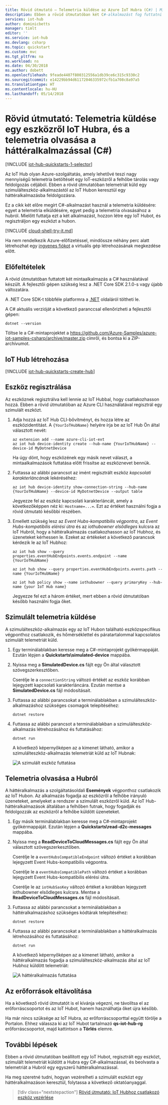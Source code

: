 ```yaml
---
title: Rövid útmutató – Telemetria küldése az Azure IoT Hubra (C#) | Microsoft Docs
description: Ebben a rövid útmutatóban két C#-alkalmazást fog futtatni szimulált telemetria egy IoT Hubra való küldéséhez és telemetria olvasásához az IoT Hubról a felhőben történő feldolgozás érdekében.
services: iot-hub
author: dominicbetts
manager: timlt
editor: ''
ms.service: iot-hub
ms.devlang: csharp
ms.topic: quickstart
ms.custom: mvc
ms.tgt_pltfrm: na
ms.workload: ns
ms.date: 04/30/2018
ms.author: dobett
ms.openlocfilehash: 9feade4407f800312556a1db39ce6c315c9330c2
ms.sourcegitcommit: e14229bb94d61172046335972cfb1a708c8a97a5
ms.translationtype: HT
ms.contentlocale: hu-HU
ms.lasthandoff: 05/14/2018
---
```

# <a name="quickstart-send-telemetry-from-a-device-to-an-iot-hub-and-read-the-telemetry-from-the-hub-with-a-back-end-application-c"></a>Rövid útmutató: Telemetria küldése egy eszközről IoT Hubra, és a telemetria olvasása a háttéralkalmazással (C#)

[!INCLUDE [iot-hub-quickstarts-1-selector](../../includes/iot-hub-quickstarts-1-selector.md)]

Az IoT Hub olyan Azure-szolgáltatás, amely lehetővé teszi nagy mennyiségű telemetria betöltését egy IoT-eszközről a felhőbe tárolás vagy feldolgozás céljából. Ebben a rövid útmutatóban telemetriát küld egy szimulálteszköz-alkalmazástól az IoT Hubon keresztül egy háttéralkalmazásba feldolgozásra.

Ez a cikk két előre megírt C#-alkalmazást használ a telemetria küldésére: egyet a telemetria elküldésére, egyet pedig a telemetria olvasásához a hubról. Mielőtt futtatja ezt a két alkalmazást, hozzon létre egy IoT Hubot, és regisztráljon egy eszközt a hubon.

[!INCLUDE [cloud-shell-try-it.md](../../includes/cloud-shell-try-it.md)]

Ha nem rendelkezik Azure-előfizetéssel, mindössze néhány perc alatt létrehozhat egy [ingyenes fiókot](https://azure.microsoft.com/free/?WT.mc_id=A261C142F) a virtuális gép létrehozásának megkezdése előtt.

## <a name="prerequisites"></a>Előfeltételek

A rövid útmutatóban futtatott két mintaalkalmazás a C# használatával készült. A fejlesztői gépen szükség lesz a .NET Core SDK 2.1.0-s vagy újabb változatára.

A .NET Core SDK-t többféle platformra a [.NET](https://www.microsoft.com/net/download/all) oldaláról töltheti le.

A C# aktuális verzióját a következő paranccsal ellenőrizheti a fejlesztői gépen:

```cmd/sh
dotnet --version
```

Töltse le a C#-mintaprojektet a https://github.com/Azure-Samples/azure-iot-samples-csharp/archive/master.zip címről, és bontsa ki a ZIP-archívumot.

## <a name="create-an-iot-hub"></a>IoT Hub létrehozása

[!INCLUDE [iot-hub-quickstarts-create-hub](../../includes/iot-hub-quickstarts-create-hub.md)]

## <a name="register-a-device"></a>Eszköz regisztrálása

Az eszköznek regisztrálva kell lennie az IoT Hubbal, hogy csatlakozhasson hozzá. Ebben a rövid útmutatóban az Azure CLI használatával regisztrál egy szimulált eszközt.

1. Adja hozzá az IoT Hub CLI-bővítményt, és hozza létre az eszközidentitást. A `{YourIoTHubName}` helyére írja be az IoT Hub Ön által választott nevét:

    ```azurecli-interactive
    az extension add --name azure-cli-iot-ext
    az iot hub device-identity create --hub-name {YourIoTHubName} --device-id MyDotnetDevice
    ```

    Ha úgy dönt, hogy eszközének egy másik nevet választ, a mintaalkalmazások futtatása előtt frissítse az eszköznevet bennük.

1. Futtassa az alábbi parancsot az imént regisztrált eszköz _kapcsolati karakterláncának_ lekéréséhez:

    ```azurecli-interactive
    az iot hub device-identity show-connection-string --hub-name {YourIoTHubName} --device-id MyDotnetDevice --output table
    ```

    Jegyezze fel az eszköz kapcsolati karakterláncát, amely a következőképpen néz ki: `Hostname=...=`. Ezt az értéket használni fogja a rövid útmutató későbbi részében.

1. Emellett szükség lesz az _Event Hubs-kompatibilis végpontra_, az _Event Hubs-kompatibilis elérési útra_ és az _iothubowner elsődleges_ kulcsra az IoT Hubról, hogy a háttéralkalmazás csatlakozhasson az IoT Hubhoz, és üzeneteket kérhessen le. Ezeket az értékeket a következő parancsok kérdezik le az IoT Hubhoz:

    ```azurecli-interactive
    az iot hub show --query properties.eventHubEndpoints.events.endpoint --name {YourIoTHubName}

    az iot hub show --query properties.eventHubEndpoints.events.path --name {YourIoTHubName}

    az iot hub policy show --name iothubowner --query primaryKey --hub-name {your IoT Hub name}
    ```

    Jegyezze fel ezt a három értéket, mert ebben a rövid útmutatóban később használni fogja őket.

## <a name="send-simulated-telemetry"></a>Szimulált telemetria küldése

A szimulálteszköz-alkalmazás egy az IoT Hubon található eszközspecifikus végponthoz csatlakozik, és hőmérséklettel és páratartalommal kapcsolatos szimulált telemetriát küld.

1. Egy terminálablakban keresse meg a C#-mintaprojekt gyökérmappáját. Ezután lépjen a **Quickstarts\simulated-device** mappába.

1. Nyissa meg a **SimulatedDevice.cs** fájlt egy Ön által választott szövegszerkesztőben.

    Cserélje le a `connectionString` változó értékét az eszköz korábban lejegyzett kapcsolati karakterláncára. Ezután mentse a **SimulatedDevice.cs** fájl módosításait.

1. Futtassa az alábbi parancsokat a terminálablakban a szimulálteszköz-alkalmazáshoz szükséges csomagok telepítéséhez:

    ```cmd/sh
    dotnet restore
    ```

1. Futtassa az alábbi parancsot a terminálablakban a szimulálteszköz-alkalmazás létrehozásához és futtatásához:

    ```cmd/sh
    dotnet run
    ```

    A következő képernyőképen az a kimenet látható, amikor a szimulálteszköz-alkalmazás telemetriát küld az IoT Hubnak:

    ![A szimulált eszköz futtatása](media/quickstart-send-telemetry-dotnet/SimulatedDevice.png)

## <a name="read-the-telemetry-from-your-hub"></a>Telemetria olvasása a Hubról

A háttéralkalmazás a szolgáltatásoldali **Események** végponthoz csatlakozik az IoT Hubon. Az alkalmazás fogadja az eszközről a felhőbe irányuló üzeneteket, amelyeket a rendszer a szimulált eszközről küld. Az IoT Hub-háttéralkalmazások általában a felhőben futnak, hogy fogadják és feldolgozzák az eszközről a felhőbe küldött üzeneteket.

1. Egy másik terminálablakban keresse meg a C#-mintaprojekt gyökérmappáját. Ezután lépjen a **Quickstarts\read-d2c-messages** mappába.

1. Nyissa meg a **ReadDeviceToCloudMessages.cs** fájlt egy Ön által választott szövegszerkesztőben.

    Cserélje le a `eventHubsCompatibleEndpoint` változó értéket a korábban lejegyzett Event Hubs-kompatibilis végpontra.

    Cserélje le a `eventHubsCompatiblePath` változó értéket a korábban lejegyzett Event Hubs-kompatibilis elérési útra.

    Cserélje le az `iotHubSasKey` változó értéket a korábban lejegyzett iothubowner elsődleges kulcsra. Mentse a **ReadDeviceToCloudMessages.cs** fájl módosításait.

1. Futtassa az alábbi parancsokat a terminálablakban a háttéralkalmazáshoz szükséges kódtárak telepítéséhez:

    ```cmd/sh
    dotnet restore
    ```

1. Futtassa az alábbi parancsokat a terminálablakban a háttéralkalmazás létrehozásához és futtatásához:

    ```cmd/sh
    dotnet run
    ```

    A következő képernyőképen az a kimenet látható, amikor a háttéralkalmazás fogadja a szimulálteszköz-alkalmazás által az IoT Hubhoz küldött telemetriát:

    ![A háttéralkalmazás futtatása](media/quickstart-send-telemetry-dotnet/ReadDeviceToCloud.png)

## <a name="clean-up-resources"></a>Az erőforrások eltávolítása

Ha a következő rövid útmutatót is el kívánja végezni, ne távolítsa el az erőforráscsoportot és az IoT Hubot, hanem használhatja őket újra később.

Ha már nincs szüksége az IoT Hubra, az erőforráscsoporttal együtt törölje a Portalon. Ehhez válassza ki az IoT Hubot tartalmazó **qs-iot-hub-rg** erőforráscsoportot, majd kattintson a **Törlés** elemre.

## <a name="next-steps"></a>További lépések

Ebben a rövid útmutatóban beállított egy IoT Hubot, regisztrált egy eszközt, szimulált telemetriát küldött a Hubra egy C#-alkalmazással, és beolvasta a telemetriát a Hubról egy egyszerű háttéralkalmazással.

Ha meg szeretné tudni, hogyan vezérelheti a szimulált eszközt egy háttéralkalmazáson keresztül, folytassa a következő oktatóanyaggal.

> [!div class="nextstepaction"]
> [Rövid útmutató: IoT Hubhoz csatlakozó eszköz vezérlése](quickstart-control-device-dotnet.md)